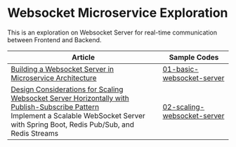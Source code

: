 # Websocket Microservice Exploration

This is an exploration on Websocket Server for real-time communication between Frontend and Backend.

| Article | Sample Codes |
| --- | --- |
| [Building a Websocket Server in Microservice Architecture](https://betterprogramming.pub/building-a-websocket-server-in-a-microservice-architecture-50c6c6432e2b) | [01-basic-websocket-server](01-basic-websocket-server) |
| [Design Considerations for Scaling Websocket Server Horizontally with Publish-Subscribe Pattern](https://betterprogramming.pub/design-considerations-for-scaling-websocket-server-horizontally-with-a-publish-subscribe-pattern-fe6de9988400)<br>Implement a Scalable WebSocket Server with Spring Boot, Redis Pub/Sub, and Redis Streams | [02-scaling-websocket-server](02-scaling-websocket-server) |

